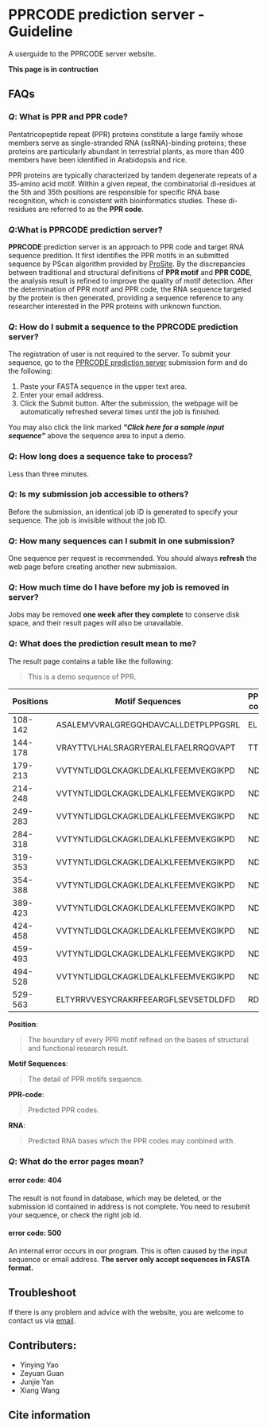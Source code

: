 # PPRCODE prediction server - Guideline
A userguide to the PPRCODE server website.

**This page is in contruction**

## FAQs

### _Q_: What is PPR and PPR code?
Pentatricopeptide repeat (PPR) proteins constitute a large family whose members serve as single-stranded RNA (ssRNA)-binding proteins; these proteins are particularly abundant in terrestrial plants, as more than 400 members have been identified in Arabidopsis and rice.

PPR proteins are typically characterized by tandem degenerate repeats of a 35-amino acid motif. Within a given repeat, the combinatorial di-residues at the 5th and 35th positions are responsible for specific RNA base recognition, which is consistent with bioinformatics studies. These di-residues are referred to as the **PPR code**. 


### _Q_:What is PPRCODE prediction server?
**PPRCODE** prediction server is an approach to PPR code and target RNA sequence predition. It first identifies the PPR motifs in an submitted sequence by PScan algorithm provided by [ProSite](https://prosite.expasy.org/). By the discrepancies between traditional and structural definitions of **PPR motif** and **PPR CODE**, the analysis result is refined to improve the quality of motif detection. After the determination of PPR motif and PPR code, the RNA sequence targeted by the protein is then generated, providing a sequence reference to any researcher interested in the PPR proteins with unknown function.


### _Q_: How do I submit a sequence to the PPRCODE prediction server?

The registration of user is not required to the server. To submit your sequence, go to the [PPRCODE prediction server](http://yinlab.hzau.edu.cn/pprcode/) submission form and do the following:
  1. Paste your FASTA sequence in the upper text area.
  2. Enter your email address.
  3. Click the Submit button.
 After the submission, the webpage will be automatically refreshed several times until the job is finished. 
 
You may also click the link marked _**"Click here for a sample input sequence"**_ above the sequence area to input a demo.

### _Q_: How long does a sequence take to process?
Less than three minutes.

### _Q_: Is my submission job accessible to others?
Before the submission, an identical job ID is generated to specify your sequence. The job is invisible without the job ID.

### _Q_: How many sequences can I submit in one submission?
One sequence per request is recommended. You should always **refresh** the web page before creating another new submission.

### _Q_: How much time do I have before my job is removed in server?
Jobs may be removed **one week after they complete** to conserve disk space, and their result pages will also be unavailable.

### _Q_: What does the prediction result mean to me?
The result page contains a table like the following:

> This is a demo sequence of PPR.


Positions | Motif Sequences | PPR-code | RNA
----------|-----------------|----------|-----
108-142 | ASALEMVVRALGREGQHDAVCALLDETPLPPGSRL | EL | ?
144-178 | VRAYTTVLHALSRAGRYERALELFAELRRQGVAPT | TT | A
179-213 | VVTYNTLIDGLCKAGKLDEALKLFEEMVEKGIKPD | ND | U
214-248 | VVTYNTLIDGLCKAGKLDEALKLFEEMVEKGIKPD | ND | U
249-283 | VVTYNTLIDGLCKAGKLDEALKLFEEMVEKGIKPD | ND | U
284-318 | VVTYNTLIDGLCKAGKLDEALKLFEEMVEKGIKPD | ND | U
319-353 | VVTYNTLIDGLCKAGKLDEALKLFEEMVEKGIKPD | ND | U
354-388 | VVTYNTLIDGLCKAGKLDEALKLFEEMVEKGIKPD | ND | U
389-423 | VVTYNTLIDGLCKAGKLDEALKLFEEMVEKGIKPD | ND | U
424-458 | VVTYNTLIDGLCKAGKLDEALKLFEEMVEKGIKPD | ND | U
459-493 | VVTYNTLIDGLCKAGKLDEALKLFEEMVEKGIKPD | ND | U
494-528 | VVTYNTLIDGLCKAGKLDEALKLFEEMVEKGIKPD | ND | U
529-563 | ELTYRRVVESYCRAKRFEEARGFLSEVSETDLDFD | RD | Y

**Position**:
> The boundary of every PPR motif refined on the bases of structural and functional research result.

**Motif Sequences**:
> The detail of PPR motifs sequence.

**PPR-code**:
> Predicted PPR codes.

**RNA**:
> Predicted RNA bases which the PPR codes may conbined with.

### _Q_: What do the error pages mean?
#### error code: 404
The result is not found in database, which may be deleted, or the submission id contained in address is not complete.
You need to resubmit your sequence, or check the right job id.

#### error code: 500
An internal error occurs in our program. This is often caused by the input sequence or email address. 
**The server only accept sequences in FASTA format.**
## Troubleshoot

If there is any problem and advice with the website, you are welcome to contact us via [email](mailto:yaoyy@webmail.hzau.edu.cn).

## Contributers:
* Yinying Yao
* Zeyuan Guan
* Junjie Yan
* Xiang Wang

## Cite information


## 
